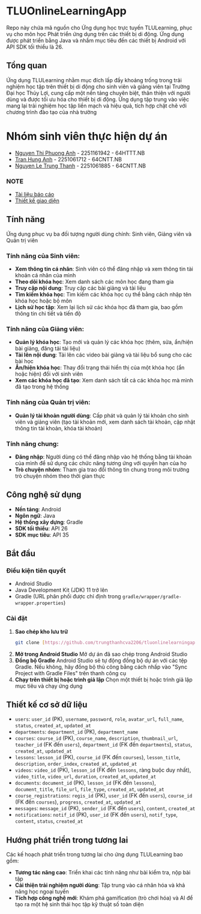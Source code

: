 # TLUOnlineLearningApp

Repo này chứa mã nguồn cho Ứng dụng học trực tuyến TLULearning, phục vụ cho môn học Phát triển ứng dụng trên các thiết bị di động. Ứng dụng được phát triển bằng Java và nhắm mục tiêu đến các thiết bị Android với API SDK tối thiểu là 26.

## Tổng quan

Ứng dụng TLULearning nhằm mục đích lấp đầy khoảng trống trong trải nghiệm học tập trên thiết bị di động cho sinh viên và giảng viên tại Trường Đại học Thủy Lợi, cung cấp một nền tảng chuyên biệt, thân thiện với người dùng và được tối ưu hóa cho thiết bị di động. Ứng dụng tập trung vào việc mang lại trải nghiệm học tập liền mạch và hiệu quả, tích hợp chặt chẽ với chương trình đào tạo của nhà trường

# Nhóm sinh viên thực hiện dự án

- [Nguyen Thi Phuong Anh](https://github.com/ntpa812) - 2251161942 - 64HTTT.NB
- [Tran Hung Anh](https://github.com/hunganh7204) - 2251061712 - 64CNTT.NB
- [Nguyen Le Trung Thanh](https://github.com/trungthanhcva2206) - 2251061885 - 64CNTT.NB

### NOTE

- [Tài liệu báo cáo](https://docs.google.com/document/d/1a4ASaS-tqENg4HVe3Yz0cIjeiJf_au0h/edit?usp=sharing&ouid=103250931260588488904&rtpof=true&sd=true)
- [Thiết kế giao diện](https://www.figma.com/design/x5MHCLc5jwGazjYQ0upEeW/TLULearning---mobile?m=auto&t=5z1FBiagNUEK4qwh-1)

## Tính năng

Ứng dụng phục vụ ba đối tượng người dùng chính: Sinh viên, Giảng viên và Quản trị viên

### Tính năng của Sinh viên:
* **Xem thông tin cá nhân**: Sinh viên có thể đăng nhập và xem thông tin tài khoản cá nhân của mình
* **Theo dõi khóa học**: Xem danh sách các môn học đang tham gia
* **Truy cập nội dung**: Truy cập các bài giảng và tài liệu
* **Tìm kiếm khóa học**: Tìm kiếm các khóa học cụ thể bằng cách nhập tên khóa học hoặc bộ môn
* **Lịch sử học tập**: Xem lại lịch sử các khóa học đã tham gia, bao gồm thông tin chi tiết và tiến độ

### Tính năng của Giảng viên:
* **Quản lý khóa học**: Tạo mới và quản lý các khóa học (thêm, sửa, ẩn/hiện bài giảng, đăng tải tài liệu)
* **Tải lên nội dung**: Tải lên các video bài giảng và tài liệu bổ sung cho các bài học
* **Ẩn/hiện khóa học**: Thay đổi trạng thái hiển thị của một khóa học (ẩn hoặc hiện) đối với sinh viên
* **Xem các khóa học đã tạo**: Xem danh sách tất cả các khóa học mà mình đã tạo trong hệ thống

### Tính năng của Quản trị viên:
* **Quản lý tài khoản người dùng**: Cấp phát và quản lý tài khoản cho sinh viên và giảng viên (tạo tài khoản mới, xem danh sách tài khoản, cập nhật thông tin tài khoản, khóa tài khoản)

### Tính năng chung:
* **Đăng nhập**: Người dùng có thể đăng nhập vào hệ thống bằng tài khoản của mình để sử dụng các chức năng tương ứng với quyền hạn của họ
* **Trò chuyện nhóm**: Tham gia trao đổi thông tin chung trong môi trường trò chuyện nhóm theo thời gian thực

## Công nghệ sử dụng

* **Nền tảng**: Android
* **Ngôn ngữ**: Java
* **Hệ thống xây dựng**: Gradle
* **SDK tối thiểu**: API 26
* **SDK mục tiêu**: API 35

## Bắt đầu

### Điều kiện tiên quyết

* Android Studio
* Java Development Kit (JDK) 11 trở lên
* Gradle (URL phân phối được chỉ định trong `gradle/wrapper/gradle-wrapper.properties`)

### Cài đặt

1.  **Sao chép kho lưu trữ**
    ```bash
    git clone [https://github.com/trungthanhcva2206/tluonlinelearningapp.git](https://github.com/trungthanhcva2206/tluonlinelearningapp.git)
    ```
2.  **Mở trong Android Studio**
    Mở dự án đã sao chép trong Android Studio
3.  **Đồng bộ Gradle**
    Android Studio sẽ tự động đồng bộ dự án với các tệp Gradle. Nếu không, hãy đồng bộ thủ công bằng cách nhấp vào "Sync Project with Gradle Files" trên thanh công cụ
4.  **Chạy trên thiết bị hoặc trình giả lập**
    Chọn một thiết bị hoặc trình giả lập mục tiêu và chạy ứng dụng

## Thiết kế cơ sở dữ liệu

* `users`: `user_id` (PK), `username`, `password`, `role`, `avatar_url`, `full_name`, `status`, `created_at`, `updated_at`
* `departments`: `department_id` (PK), `department_name`
* `courses`: `course_id` (PK), `course_name`, `description`, `thumbnail_url`, `teacher_id` (FK đến `users`), `department_id` (FK đến `departments`), `status`, `created_at`, `updated_at`
* `lessons`: `lesson_id` (PK), `course_id` (FK đến `courses`), `lesson_title`, `description`, `order_index`, `created_at`, `updated_at`
* `videos`: `video_id` (PK), `lesson_id` (FK đến `lessons`, ràng buộc duy nhất), `video_title`, `video_url`, `duration`, `created_at`, `updated_at`
* `documents`: `document_id` (PK), `lesson_id` (FK đến `lessons`), `document_title`, `file_url`, `file_type`, `created_at`, `updated_at`
* `course_registrations`: `regis_id` (PK), `user_id` (FK đến `users`), `course_id` (FK đến `courses`), `progress`, `created_at`, `updated_at`
* `messages`: `message_id` (PK), `sender_id` (FK đến `users`), `content`, `created_at`
* `notifications`: `notif_id` (PK), `user_id` (FK đến `users`), `notif_type`, `content`, `status`, `created_at`

## Hướng phát triển trong tương lai

Các kế hoạch phát triển trong tương lai cho ứng dụng TLULearning bao gồm:
* **Tương tác nâng cao**: Triển khai các tính năng như bài kiểm tra, nộp bài tập
* **Cải thiện trải nghiệm người dùng**: Tập trung vào cá nhân hóa và khả năng học ngoại tuyến
* **Tích hợp công nghệ mới**: Khám phá gamification (trò chơi hóa) và AI để tạo ra một hệ sinh thái học tập kỹ thuật số toàn diện
